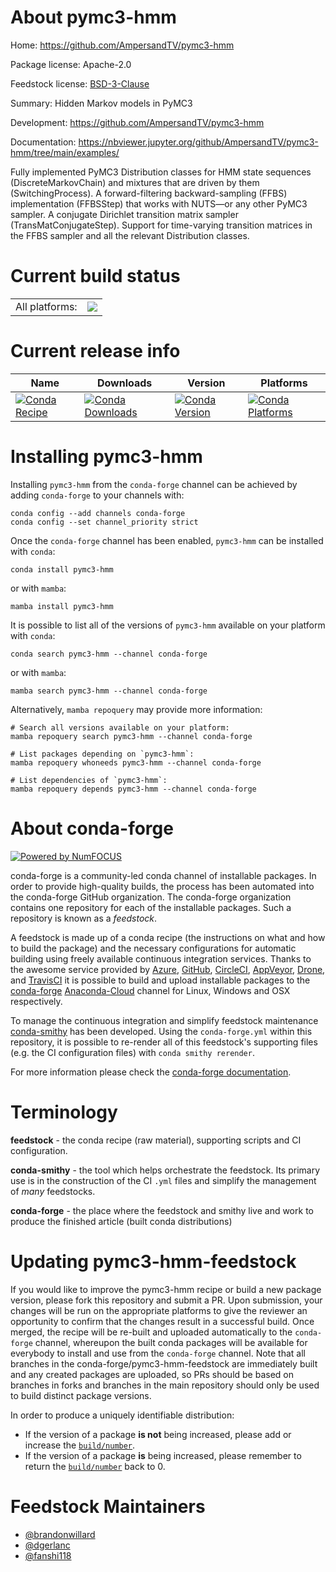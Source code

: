 About pymc3-hmm
===============

Home: https://github.com/AmpersandTV/pymc3-hmm

Package license: Apache-2.0

Feedstock license: [BSD-3-Clause](https://github.com/conda-forge/pymc3-hmm-feedstock/blob/main/LICENSE.txt)

Summary: Hidden Markov models in PyMC3

Development: https://github.com/AmpersandTV/pymc3-hmm

Documentation: https://nbviewer.jupyter.org/github/AmpersandTV/pymc3-hmm/tree/main/examples/

Fully implemented PyMC3 Distribution classes for HMM state sequences (DiscreteMarkovChain) and mixtures that are driven by them (SwitchingProcess).
A forward-filtering backward-sampling (FFBS) implementation (FFBSStep) that works with NUTS—or any other PyMC3 sampler.
A conjugate Dirichlet transition matrix sampler (TransMatConjugateStep).
Support for time-varying transition matrices in the FFBS sampler and all the relevant Distribution classes.


Current build status
====================


<table><tr><td>All platforms:</td>
    <td>
      <a href="https://dev.azure.com/conda-forge/feedstock-builds/_build/latest?definitionId=11995&branchName=main">
        <img src="https://dev.azure.com/conda-forge/feedstock-builds/_apis/build/status/pymc3-hmm-feedstock?branchName=main">
      </a>
    </td>
  </tr>
</table>

Current release info
====================

| Name | Downloads | Version | Platforms |
| --- | --- | --- | --- |
| [![Conda Recipe](https://img.shields.io/badge/recipe-pymc3--hmm-green.svg)](https://anaconda.org/conda-forge/pymc3-hmm) | [![Conda Downloads](https://img.shields.io/conda/dn/conda-forge/pymc3-hmm.svg)](https://anaconda.org/conda-forge/pymc3-hmm) | [![Conda Version](https://img.shields.io/conda/vn/conda-forge/pymc3-hmm.svg)](https://anaconda.org/conda-forge/pymc3-hmm) | [![Conda Platforms](https://img.shields.io/conda/pn/conda-forge/pymc3-hmm.svg)](https://anaconda.org/conda-forge/pymc3-hmm) |

Installing pymc3-hmm
====================

Installing `pymc3-hmm` from the `conda-forge` channel can be achieved by adding `conda-forge` to your channels with:

```
conda config --add channels conda-forge
conda config --set channel_priority strict
```

Once the `conda-forge` channel has been enabled, `pymc3-hmm` can be installed with `conda`:

```
conda install pymc3-hmm
```

or with `mamba`:

```
mamba install pymc3-hmm
```

It is possible to list all of the versions of `pymc3-hmm` available on your platform with `conda`:

```
conda search pymc3-hmm --channel conda-forge
```

or with `mamba`:

```
mamba search pymc3-hmm --channel conda-forge
```

Alternatively, `mamba repoquery` may provide more information:

```
# Search all versions available on your platform:
mamba repoquery search pymc3-hmm --channel conda-forge

# List packages depending on `pymc3-hmm`:
mamba repoquery whoneeds pymc3-hmm --channel conda-forge

# List dependencies of `pymc3-hmm`:
mamba repoquery depends pymc3-hmm --channel conda-forge
```


About conda-forge
=================

[![Powered by
NumFOCUS](https://img.shields.io/badge/powered%20by-NumFOCUS-orange.svg?style=flat&colorA=E1523D&colorB=007D8A)](https://numfocus.org)

conda-forge is a community-led conda channel of installable packages.
In order to provide high-quality builds, the process has been automated into the
conda-forge GitHub organization. The conda-forge organization contains one repository
for each of the installable packages. Such a repository is known as a *feedstock*.

A feedstock is made up of a conda recipe (the instructions on what and how to build
the package) and the necessary configurations for automatic building using freely
available continuous integration services. Thanks to the awesome service provided by
[Azure](https://azure.microsoft.com/en-us/services/devops/), [GitHub](https://github.com/),
[CircleCI](https://circleci.com/), [AppVeyor](https://www.appveyor.com/),
[Drone](https://cloud.drone.io/welcome), and [TravisCI](https://travis-ci.com/)
it is possible to build and upload installable packages to the
[conda-forge](https://anaconda.org/conda-forge) [Anaconda-Cloud](https://anaconda.org/)
channel for Linux, Windows and OSX respectively.

To manage the continuous integration and simplify feedstock maintenance
[conda-smithy](https://github.com/conda-forge/conda-smithy) has been developed.
Using the ``conda-forge.yml`` within this repository, it is possible to re-render all of
this feedstock's supporting files (e.g. the CI configuration files) with ``conda smithy rerender``.

For more information please check the [conda-forge documentation](https://conda-forge.org/docs/).

Terminology
===========

**feedstock** - the conda recipe (raw material), supporting scripts and CI configuration.

**conda-smithy** - the tool which helps orchestrate the feedstock.
                   Its primary use is in the construction of the CI ``.yml`` files
                   and simplify the management of *many* feedstocks.

**conda-forge** - the place where the feedstock and smithy live and work to
                  produce the finished article (built conda distributions)


Updating pymc3-hmm-feedstock
============================

If you would like to improve the pymc3-hmm recipe or build a new
package version, please fork this repository and submit a PR. Upon submission,
your changes will be run on the appropriate platforms to give the reviewer an
opportunity to confirm that the changes result in a successful build. Once
merged, the recipe will be re-built and uploaded automatically to the
`conda-forge` channel, whereupon the built conda packages will be available for
everybody to install and use from the `conda-forge` channel.
Note that all branches in the conda-forge/pymc3-hmm-feedstock are
immediately built and any created packages are uploaded, so PRs should be based
on branches in forks and branches in the main repository should only be used to
build distinct package versions.

In order to produce a uniquely identifiable distribution:
 * If the version of a package **is not** being increased, please add or increase
   the [``build/number``](https://docs.conda.io/projects/conda-build/en/latest/resources/define-metadata.html#build-number-and-string).
 * If the version of a package **is** being increased, please remember to return
   the [``build/number``](https://docs.conda.io/projects/conda-build/en/latest/resources/define-metadata.html#build-number-and-string)
   back to 0.

Feedstock Maintainers
=====================

* [@brandonwillard](https://github.com/brandonwillard/)
* [@dgerlanc](https://github.com/dgerlanc/)
* [@fanshi118](https://github.com/fanshi118/)

